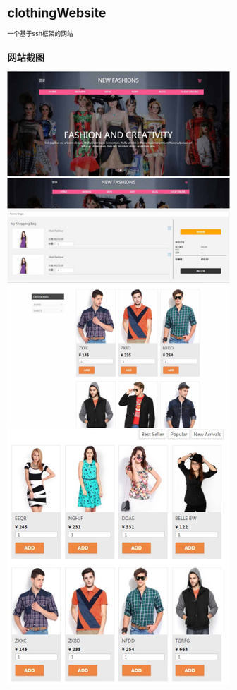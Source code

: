 # clothingWebsite
一个基于ssh框架的网站
## 网站截图
![image](https://raw.githubusercontent.com/webyangmx/clothingWebsite/master/screenShot/screenshot%20(1).jpg)
![image](https://raw.githubusercontent.com/webyangmx/clothingWebsite/master/screenShot/screenshot%20(2).jpg)
![image](https://raw.githubusercontent.com/webyangmx/clothingWebsite/master/screenShot/screenshot%20(3).jpg)
![image](https://raw.githubusercontent.com/webyangmx/clothingWebsite/master/screenShot/screenshot%20(4).jpg)
